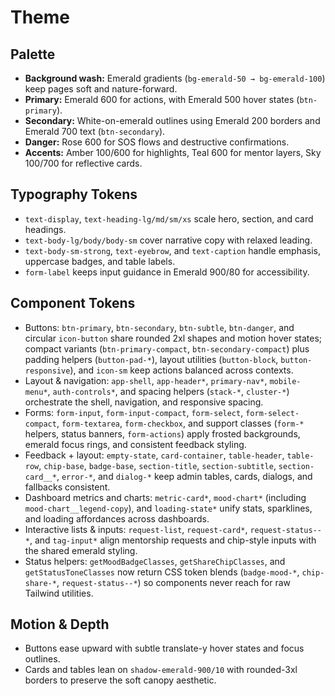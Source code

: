 # Theme

## Palette
- **Background wash:** Emerald gradients (`bg-emerald-50 → bg-emerald-100`) keep pages soft and nature-forward.
- **Primary:** Emerald 600 for actions, with Emerald 500 hover states (`btn-primary`).
- **Secondary:** White-on-emerald outlines using Emerald 200 borders and Emerald 700 text (`btn-secondary`).
- **Danger:** Rose 600 for SOS flows and destructive confirmations.
- **Accents:** Amber 100/600 for highlights, Teal 600 for mentor layers, Sky 100/700 for reflective cards.

## Typography Tokens
- `text-display`, `text-heading-lg/md/sm/xs` scale hero, section, and card headings.
- `text-body-lg/body/body-sm` cover narrative copy with relaxed leading.
- `text-body-sm-strong`, `text-eyebrow`, and `text-caption` handle emphasis, uppercase badges, and table labels.
- `form-label` keeps input guidance in Emerald 900/80 for accessibility.

## Component Tokens
- Buttons: `btn-primary`, `btn-secondary`, `btn-subtle`, `btn-danger`, and circular `icon-button` share rounded 2xl shapes and motion hover states; compact variants (`btn-primary-compact`, `btn-secondary-compact`) plus padding helpers (`button-pad-*`), layout utilities (`button-block`, `button-responsive`), and `icon-sm` keep actions balanced across contexts.
- Layout & navigation: `app-shell`, `app-header*`, `primary-nav*`, `mobile-menu*`, `auth-controls*`, and spacing helpers (`stack-*`, `cluster-*`) orchestrate the shell, navigation, and responsive spacing.
- Forms: `form-input`, `form-input-compact`, `form-select`, `form-select-compact`, `form-textarea`, `form-checkbox`, and support classes (`form-*` helpers, status banners, `form-actions`) apply frosted backgrounds, emerald focus rings, and consistent feedback styling.
- Feedback + layout: `empty-state`, `card-container`, `table-header`, `table-row`, `chip-base`, `badge-base`, `section-title`, `section-subtitle`, `section-card__*`, `error-*`, and `dialog-*` keep admin tables, cards, dialogs, and fallbacks consistent.
- Dashboard metrics and charts: `metric-card*`, `mood-chart*` (including `mood-chart__legend-copy`), and `loading-state*` unify stats, sparklines, and loading affordances across dashboards.
- Interactive lists & inputs: `request-list`, `request-card*`, `request-status--*`, and `tag-input*` align mentorship requests and chip-style inputs with the shared emerald styling.
- Status helpers: `getMoodBadgeClasses`, `getShareChipClasses`, and `getStatusToneClasses` now return CSS token blends (`badge-mood-*`, `chip-share-*`, `request-status--*`) so components never reach for raw Tailwind utilities.

## Motion & Depth
- Buttons ease upward with subtle translate-y hover states and focus outlines.
- Cards and tables lean on `shadow-emerald-900/10` with rounded-3xl borders to preserve the soft canopy aesthetic.
